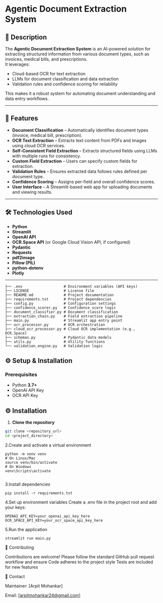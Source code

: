 # Agentic Document Extraction System

## 📌 Description
The **Agentic Document Extraction System** is an AI-powered solution for extracting structured information from various document types, such as invoices, medical bills, and prescriptions.  
It leverages:
- Cloud-based OCR for text extraction
- LLMs for document classification and data extraction
- Validation rules and confidence scoring for reliability  

This makes it a robust system for automating document understanding and data entry workflows.

---

## 🚀 Features
- **Document Classification** – Automatically identifies document types (invoice, medical bill, prescription).
- **OCR Text Extraction** – Extracts text content from PDFs and images using cloud OCR services.
- **Self-Consistent Field Extraction** – Extracts structured fields using LLMs with multiple runs for consistency.
- **Custom Field Extraction** – Users can specify custom fields for extraction.
- **Validation Rules** – Ensures extracted data follows rules defined per document type.
- **Confidence Scoring** – Assigns per-field and overall confidence scores.
- **User Interface** – A Streamlit-based web app for uploading documents and viewing results.

---

## 🛠️ Technologies Used
- **Python**
- **Streamlit**
- **OpenAI API**
- **OCR.Space API** (or Google Cloud Vision API, if configured)
- **Pydantic**
- **Requests**
- **pdf2image**
- **Pillow (PIL)**
- **python-dotenv**
- **Plotly**

---
``` .
├── .env                   # Environment variables (API keys)
├── LICENSE                # License file
├── README.md              # Project documentation
├── requirements.txt       # Project dependencies
├── config.py              # Configuration settings
├── confidence_scorer.py   # Confidence score logic
├── document_classifier.py # Document classification
├── extraction_chain.py    # Field extraction pipeline
├── main.py                # Streamlit app entry point
├── ocr_processor.py       # OCR orchestration
├── cloud_ocr_processor.py # Cloud OCR implementation (e.g., OCR.Space)
├── schemas.py             # Pydantic data models
├── utils.py               # Utility functions
└── validation_engine.py   # Validation logic
```

## ⚙️ Setup & Installation

### Prerequisites
- Python **3.7+**
- OpenAI API Key 
- OCR API Key 

## ⚙️ Installation

1. **Clone the repository**
```bash
git clone <repository_url>
cd <project_directory>
```
2.Create and activate a virtual environment
```
python -m venv venv
# On Linux/Mac
source venv/bin/activate
# On Windows
venv\Scripts\activate
 
```
3.Install dependencies
```
pip install -r requirements.txt
```
4.Set up environment variables
Create a .env file in the project root and add your keys:
```
OPENAI_API_KEY=your_openai_api_key_here
OCR_SPACE_API_KEY=your_ocr_space_api_key_here
```
5.Run the application
```
streamlit run main.py
```
🤝 Contributing

Contributions are welcome!
Please follow the standard GitHub pull request workflow and ensure
Code adheres to the project style
Tests are included for new features

📧 Contact

Maintainer: [Arpit Mohankar]

Email: [arpitmohankar24@gmail.com]
